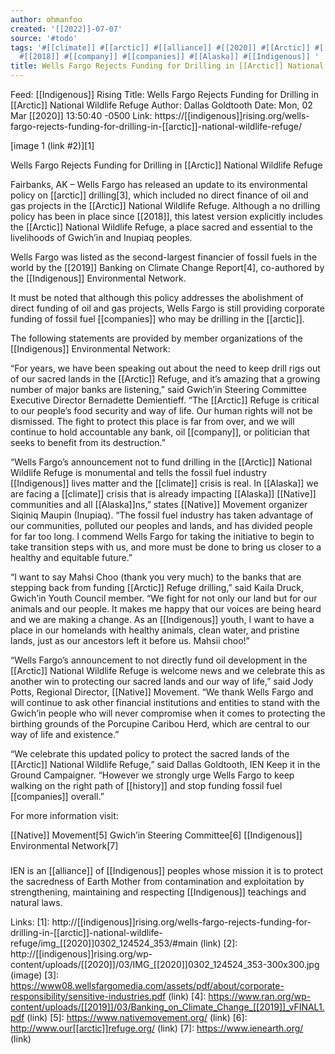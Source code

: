 ```yaml
---
author: ohmanfoo
created: '[[2022]]-07-07'
source: '#todo'
tags: '#[[climate]] #[[arctic]] #[[alliance]] #[[2020]] #[[Arctic]] #[[2019]] #[[Native]] #[[2003]] #[[indigenous]] #[[history]]
  #[[2018]] #[[company]] #[[companies]] #[[Alaska]] #[[Indigenous]] '
title: Wells Fargo Rejects Funding for Drilling in [[Arctic]] National Wildlife Refuge.md
---
```


Feed: [[Indigenous]] Rising
Title: Wells Fargo Rejects Funding for Drilling in [[Arctic]] National Wildlife 
Refuge
Author: Dallas Goldtooth
Date: Mon, 02 Mar [[2020]] 13:50:40 -0500
Link: https://[[indigenous]]rising.org/wells-fargo-rejects-funding-for-drilling-in-[[arctic]]-national-wildlife-refuge/
 
[image 1 (link #2)][1]
 
Wells Fargo Rejects Funding for Drilling in [[Arctic]] National Wildlife Refuge
 
Fairbanks, AK – Wells Fargo has released an update to its environmental policy 
on [[arctic]] drilling[3], which included no direct finance of oil and gas projects 
in the [[Arctic]] National Wildlife Refuge. Although a no drilling policy has been 
in place since [[2018]], this latest version explicitly includes the [[Arctic]] National
Wildlife Refuge, a place sacred and essential to the livelihoods of Gwich’in and
Inupiaq peoples. 
 
Wells Fargo was listed as the second-largest financier of fossil fuels in the 
world by the [[2019]] Banking on Climate Change Report[4], co-authored by the 
[[Indigenous]] Environmental Network.
 
It must be noted that although this policy addresses the abolishment of direct 
funding of oil and gas projects, Wells Fargo is still providing corporate 
funding of fossil fuel [[companies]] who may be drilling in the [[arctic]]. 
 
The following statements are provided by member organizations of the [[Indigenous]] 
Environmental Network:
 
“For years, we have been speaking out about the need to keep drill rigs out of 
our sacred lands in the [[Arctic]] Refuge, and it’s amazing that a growing number of
major banks are listening,” said Gwich’in Steering Committee Executive Director 
Bernadette Demientieff. “The [[Arctic]] Refuge is critical to our people’s food 
security and way of life. Our human rights will not be dismissed. The fight to 
protect this place is far from over, and we will continue to hold accountable 
any bank, oil [[company]], or politician that seeks to benefit from its 
destruction.” 
 
“Wells Fargo’s announcement not to fund drilling in the [[Arctic]] National Wildlife
Refuge is monumental and tells the fossil fuel industry [[Indigenous]] lives matter 
and the [[climate]] crisis is real. In [[Alaska]] we are facing a [[climate]] crisis that is
already impacting [[Alaska]] [[Native]] communities and all [[Alaska]]ns,” states [[Native]] 
Movement organizer Siqiniq Maupin (Inupiaq). “The fossil fuel industry has taken
advantage of our communities, polluted our peoples and lands, and has divided 
people for far too long. I commend Wells Fargo for taking the initiative to 
begin to take transition steps with us, and more must be done to bring us closer
to a healthy and equitable future.”
 
“I want to say Mahsi Choo (thank you very much) to the banks that are stepping 
back from funding [[Arctic]] Refuge drilling,” said Kaila Druck, Gwich’in Youth 
Council member. “We fight for not only our land but for our animals and our 
people. It makes me happy that our voices are being heard and we are making a 
change. As an [[Indigenous]] youth, I want to have a place in our homelands with 
healthy animals, clean water, and pristine lands, just as our ancestors left it 
before us. Mahsii choo!”
 
“Wells Fargo’s announcement to not directly fund oil development in the [[Arctic]] 
National Wildlife Refuge is welcome news and we celebrate this as another win to
protecting our sacred lands and our way of life,” said Jody Potts, Regional 
Director, [[Native]] Movement. “We thank Wells Fargo and will continue to ask other 
financial institutions and entities to stand with the Gwich’in people who will 
never compromise when it comes to protecting the birthing grounds of the 
Porcupine Caribou Herd, which are central to our way of life and existence.” 
 
“We celebrate this updated policy to protect the sacred lands of the [[Arctic]] 
National Wildlife Refuge,” said Dallas Goldtooth, IEN Keep it in the Ground 
Campaigner. “However we strongly urge Wells Fargo to keep walking on the right 
path of [[history]] and stop funding fossil fuel [[companies]] overall.” 
 
For more information visit:
 
[[Native]] Movement[5]
Gwich’in Steering Committee[6]
[[Indigenous]] Environmental Network[7] 
 
###
 
IEN is an [[alliance]] of [[Indigenous]] peoples whose mission it is to protect the 
sacredness of Earth Mother from contamination and exploitation by strengthening,
maintaining and respecting [[Indigenous]] teachings and natural laws.
 
Links: 
[1]: http://[[indigenous]]rising.org/wells-fargo-rejects-funding-for-drilling-in-[[arctic]]-national-wildlife-refuge/img_[[2020]]0302_124524_353/#main (link)
[2]: http://[[indigenous]]rising.org/wp-content/uploads/[[2020]]/03/IMG_[[2020]]0302_124524_353-300x300.jpg (image)
[3]: https://www08.wellsfargomedia.com/assets/pdf/about/corporate-responsibility/sensitive-industries.pdf (link)
[4]: https://www.ran.org/wp-content/uploads/[[2019]]/03/Banking_on_Climate_Change_[[2019]]_vFINAL1.pdf (link)
[5]: https://www.nativemovement.org/ (link)
[6]: http://www.our[[arctic]]refuge.org/ (link)
[7]: https://www.ienearth.org/ (link)